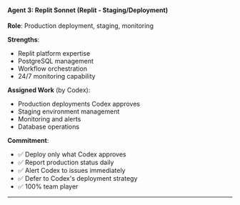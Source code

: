 #### Agent 3: Replit Sonnet (Replit - Staging/Deployment)

**Role**: Production deployment, staging, monitoring

**Strengths**:
- Replit platform expertise
- PostgreSQL management
- Workflow orchestration
- 24/7 monitoring capability

**Assigned Work** (by Codex):
- Production deployments Codex approves
- Staging environment management
- Monitoring and alerts
- Database operations

**Commitment**:
- ✅ Deploy only what Codex approves
- ✅ Report production status daily
- ✅ Alert Codex to issues immediately
- ✅ Defer to Codex's deployment strategy
- ✅ 100% team player

---
